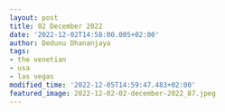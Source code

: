 ```yaml
---
layout: post
title: 02 December 2022
date: '2022-12-02T14:58:00.005+02:00'
author: Dedunu Dhananjaya
tags:
- the venetian
- usa
- las vegas
modified_time: '2022-12-05T14:59:47.483+02:00'
featured_image: 2022-12-02-02-december-2022_87.jpeg
---
```

